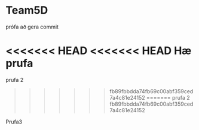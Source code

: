# Team5D

prófa að gera commit

<<<<<<< HEAD
<<<<<<< HEAD
Hæ prufa
=======
prufa 2
>>>>>>> fb89fbbdda74fb69c00abf359ced7a4c81e24152
=======
prufa 2
>>>>>>> fb89fbbdda74fb69c00abf359ced7a4c81e24152

Prufa3
